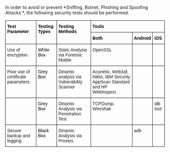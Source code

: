 
In order to avoid or prevent *Sniffing, Botnet, Phishing and Spoofing Attacks *, the following security tests should be performed.

<style type="text/css">
.tg  {border-collapse:collapse;border-spacing:0;}
.tg td{border-color:black;border-style:solid;border-width:1px;font-family:Arial, sans-serif;font-size:14px;
  overflow:hidden;padding:10px 5px;word-break:normal;}
.tg th{border-color:black;border-style:solid;border-width:1px;font-family:Arial, sans-serif;font-size:14px;
  font-weight:normal;overflow:hidden;padding:10px 5px;word-break:normal;}
.tg .tg-0lax{text-align:left;vertical-align:top}
</style>
<table class="tg">
<thead>
  <tr>
    <th class="tg-0lax" rowspan="2"><span style="font-weight:700;font-style:normal;text-decoration:none;color:black">Test Parameter</span></th>
    <th class="tg-0lax" rowspan="2"><span style="font-weight:700;font-style:normal;text-decoration:none;color:black">Testing Types</span></th>
    <th class="tg-0lax" rowspan="2"><span style="font-weight:700;font-style:normal;text-decoration:none;color:black">Testing Methods</span></th>
    <th class="tg-0lax" colspan="3"><span style="font-weight:700;font-style:normal;text-decoration:none;color:black">Tools</span></th>
  </tr>
  <tr>
    <td class="tg-0lax"><span style="font-weight:700;font-style:normal;text-decoration:none;color:black">Both</span></td>
    <td class="tg-0lax"><span style="font-weight:700;font-style:normal;text-decoration:none;color:black">Android</span></td>
    <td class="tg-0lax"><span style="font-weight:700;font-style:normal;text-decoration:none;color:black">iOS</span></td>
  </tr>
</thead>
<tbody>
  <tr>
    <td class="tg-0lax">Use of encryption </td>
    <td class="tg-0lax"><span style="font-weight:400;font-style:normal;text-decoration:none;color:black">White Box</span></td>
    <td class="tg-0lax">Static Analysis via Forensic Mobile </td>
    <td class="tg-0lax">OpenSSL </td>
    <td class="tg-0lax"></td>
    <td class="tg-0lax"></td>
  </tr>
  <tr>
    <td class="tg-0lax">Poor use of certificate parameters </td>
    <td class="tg-0lax"><span style="font-weight:400;font-style:normal;text-decoration:none;color:black">Grey Box</span></td>
    <td class="tg-0lax">Dinamic analysis via Vulnerability Scanner </td>
    <td class="tg-0lax">Acunetix, Web3af, Nikto, IBM Security AppScan Standard and HP WebInspect </td>
    <td class="tg-0lax"></td>
    <td class="tg-0lax"></td>
  </tr>
  <tr>
    <td class="tg-0lax"></td>
    <td class="tg-0lax"><span style="font-weight:400;font-style:normal;text-decoration:none;color:black">Grey Box</span></td>
    <td class="tg-0lax">Dinamic Analysis via Penetration Test</td>
    <td class="tg-0lax">TCPDump, Wireshak </td>
    <td class="tg-0lax"></td>
    <td class="tg-0lax">idb tool </td>
  </tr>
  <tr>
    <td class="tg-0lax">Secure backup and logging </td>
    <td class="tg-0lax"><span style="font-weight:400;font-style:normal;text-decoration:none;color:black">Black Box</span></td>
    <td class="tg-0lax">Dinamic Analysis via Proxies </td>
    <td class="tg-0lax"></td>
    <td class="tg-0lax">adb </td>
    <td class="tg-0lax"></td>
  </tr>
</tbody>
</table>